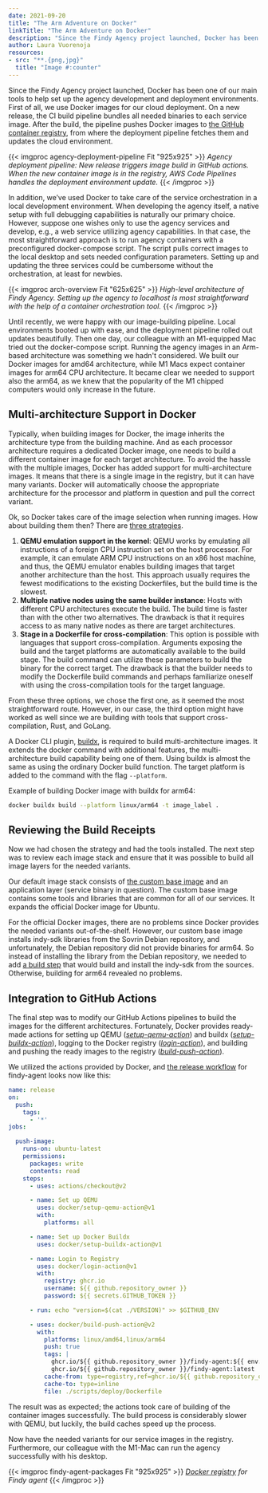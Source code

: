 ```yaml
---
date: 2021-09-20
title: "The Arm Adventure on Docker"
linkTitle: "The Arm Adventure on Docker"
description: "Since the Findy Agency project launched, Docker has been one of our main tools to help set up the agency development and deployment environments. An unexpected headache developed when our colleague purchased an M1 Mac, and our images refused to run on the ARM platform."
author: Laura Vuorenoja
resources:
- src: "**.{png,jpg}"
  title: "Image #:counter"
---
```


Since the Findy Agency project launched, Docker has been one of our main tools to help set up the agency development and deployment environments. First of all, we use Docker images for our cloud deployment. On a new release, the CI build pipeline bundles all needed binaries to each service image. After the build, the pipeline pushes Docker images to [the GitHub container registry](https://github.blog/2020-09-01-introducing-github-container-registry/), from where the deployment pipeline fetches them and updates the cloud environment. 

{{< imgproc agency-deployment-pipeline Fit "925x925" >}}
<em>Agency deployment pipeline: New release triggers image build in GitHub actions. When the new container image is in the registry, AWS Code Pipelines handles the deployment environment update.</em>
{{< /imgproc >}}


In addition, we’ve used Docker to take care of the service orchestration in a local development environment. When developing the agency itself, a native setup with full debugging capabilities is naturally our primary choice. However, suppose one wishes only to use the agency services and develop, e.g., a web service utilizing agency capabilities. In that case, the most straightforward approach is to run agency containers with a preconfigured docker-compose script. The script pulls correct images to the local desktop and sets needed configuration parameters. Setting up and updating the three services could be cumbersome without the orchestration, at least for newbies.

{{< imgproc arch-overview Fit "625x625" >}}
<em>High-level architecture of Findy Agency. Setting up the agency to localhost is most straightforward with the help of a container orchestration tool.</em>
{{< /imgproc >}}

Until recently, we were happy with our image-building pipeline. Local environments booted up with ease, and the deployment pipeline rolled out updates beautifully. Then one day, our colleague with an M1-equipped Mac tried out the docker-compose script. Running the agency images in an Arm-based architecture was something we hadn't considered. We built our Docker images for amd64 architecture, while M1 Macs expect container images for arm64 CPU architecture. It became clear we needed to support also the arm64, as we knew that the popularity of the M1 chipped computers would only increase in the future.

## Multi-architecture Support in Docker

Typically, when building images for Docker, the image inherits the architecture type from the building machine. And as each processor architecture requires a dedicated Docker image, one needs to build a different container image for each target architecture. To avoid the hassle with the multiple images, Docker has added support for multi-architecture images. It means that there is a single image in the registry, but it can have many variants. Docker will automatically choose the appropriate architecture for the processor and platform in question and pull the correct variant.

Ok, so Docker takes care of the image selection when running images. How about building them then? There are [three strategies](https://docs.docker.com/buildx/working-with-buildx/#build-multi-platform-images).
1. **QEMU emulation support in the kernel**: QEMU works by emulating all instructions of a foreign CPU instruction set on the host processor. For example, it can emulate ARM CPU instructions on an x86 host machine, and thus, the QEMU emulator enables building images that target another architecture than the host. This approach usually requires the fewest modifications to the existing Dockerfiles, but the build time is the slowest.
1. **Multiple native nodes using the same builder instance**: Hosts with different CPU architectures execute the build. The build time is faster than with the other two alternatives. The drawback is that it requires access to as many native nodes as there are target architectures.
1. **Stage in a Dockerfile for cross-compilation**: This option is possible with languages that support cross-compilation. Arguments exposing the build and the target platforms are automatically available to the build stage. The build command can utilize these parameters to build the binary for the correct target. The drawback is that the builder needs to modify the Dockerfile build commands and perhaps familiarize oneself with using the cross-compilation tools for the target language.

From these three options, we chose the first one, as it seemed the most straightforward route. However, in our case, the third option might have worked as well since we are building with tools that support cross-compilation, Rust, and GoLang. 

A Docker CLI plugin, [buildx](https://docs.docker.com/buildx/working-with-buildx/), is required to build multi-architecture images. It extends the docker command with additional features, the multi-architecture build capability being one of them. Using buildx is almost the same as using the ordinary Docker build function. The target platform is added to the command with the flag `--platform`.

Example of building Docker image with buildx for arm64:
```bash
docker buildx build --platform linux/arm64 -t image_label .
```

## Reviewing the Build Receipts

Now we had chosen the strategy and had the tools installed. The next step was to review each image stack and ensure that it was possible to build all image layers for the needed variants.

Our default image stack consists of [the custom base image](https://github.com/findy-network/findy-common-go/blob/master/infra/aws/Dockerfile.indy.ubuntu) and an application layer (service binary in question). The custom base image contains some tools and libraries that are common for all of our services. It expands the official Docker image for Ubuntu.

For the official Docker images, there are no problems since Docker provides the needed variants out-of-the-shelf. However, our custom base image installs indy-sdk libraries from the Sovrin Debian repository, and unfortunately, the Debian repository did not provide binaries for arm64. So instead of installing the library from the Debian repository, we needed to add [a build step](https://github.com/findy-network/findy-common-go/blob/8bef1cbc4cc7d698275a69a9c9c4aff2622b84de/infra/aws/Dockerfile.indy.ubuntu#L12) that would build and install the indy-sdk from the sources. Otherwise, building for arm64 revealed no problems.

## Integration to GitHub Actions

The final step was to modify our GitHub Actions pipelines to build the images for the different architectures. Fortunately, Docker provides ready-made actions for setting up QEMU (*[setup-qemu-action](https://github.com/docker/setup-qemu-action)*) and buildx (*[setup-buildx-action](https://github.com/docker/setup-buildx-action)*), logging to the Docker registry (*[login-action](https://github.com/docker/login-action)*), and building and pushing the ready images to the registry (*[build-push-action](https://github.com/docker/build-push-action)*).

We utilized the actions provided by Docker, and [the release workflow](https://github.com/findy-network/findy-agent/blob/master/.github/workflows/release.yml) for findy-agent looks now like this:

```yml
name: release
on:  
  push:
    tags:
      - '*'
jobs:

  push-image:
    runs-on: ubuntu-latest
    permissions:
      packages: write
      contents: read
    steps:
      - uses: actions/checkout@v2

      - name: Set up QEMU
        uses: docker/setup-qemu-action@v1
        with:
          platforms: all

      - name: Set up Docker Buildx
        uses: docker/setup-buildx-action@v1

      - name: Login to Registry
        uses: docker/login-action@v1
        with:
          registry: ghcr.io
          username: ${{ github.repository_owner }}
          password: ${{ secrets.GITHUB_TOKEN }}

      - run: echo "version=$(cat ./VERSION)" >> $GITHUB_ENV

      - uses: docker/build-push-action@v2
        with:
          platforms: linux/amd64,linux/arm64
          push: true
          tags: |
            ghcr.io/${{ github.repository_owner }}/findy-agent:${{ env.version }}
            ghcr.io/${{ github.repository_owner }}/findy-agent:latest
          cache-from: type=registry,ref=ghcr.io/${{ github.repository_owner }}/findy-agent:latest
          cache-to: type=inline
          file: ./scripts/deploy/Dockerfile
```

The result was as expected; the actions took care of building of the container images successfully. The build process is considerably slower with QEMU, but luckily, the build caches speed up the process.

Now have the needed variants for our service images in the registry. Furthermore, our colleague with the M1-Mac can run the agency successfully with his desktop.

{{< imgproc findy-agent-packages Fit "925x925" >}}
<em><a href="https://github.com/findy-network/findy-agent/pkgs/container/findy-agent">Docker registry</a> for Findy agent</em>
{{< /imgproc >}}






